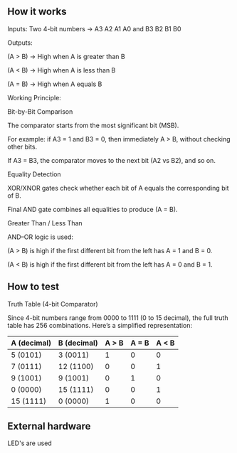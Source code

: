 <!---

This file is used to generate your project datasheet. Please fill in the information below and delete any unused
sections.

You can also include images in this folder and reference them in the markdown. Each image must be less than
512 kb in size, and the combined size of all images must be less than 1 MB.
-->

## How it works

Inputs: Two 4-bit numbers → A3 A2 A1 A0 and B3 B2 B1 B0

Outputs:

(A > B) → High when A is greater than B

(A < B) → High when A is less than B

(A = B) → High when A equals B

Working Principle:

Bit-by-Bit Comparison

The comparator starts from the most significant bit (MSB).

For example: if A3 = 1 and B3 = 0, then immediately A > B, without checking other bits.

If A3 = B3, the comparator moves to the next bit (A2 vs B2), and so on.

Equality Detection

XOR/XNOR gates check whether each bit of A equals the corresponding bit of B.

Final AND gate combines all equalities to produce (A = B).

Greater Than / Less Than

AND–OR logic is used:

(A > B) is high if the first different bit from the left has A = 1 and B = 0.

(A < B) is high if the first different bit from the left has A = 0 and B = 1.



## How to test
Truth Table (4-bit Comparator)

Since 4-bit numbers range from 0000 to 1111 (0 to 15 decimal), the full truth table has 256 combinations.
Here’s a simplified representation:

| A (decimal) | B (decimal) | A > B | A = B | A < B |
| ----------- | ----------- | ----- | ----- | ----- |
| 5 (0101)    | 3 (0011)    | 1     | 0     | 0     |
| 7 (0111)    | 12 (1100)   | 0     | 0     | 1     |
| 9 (1001)    | 9 (1001)    | 0     | 1     | 0     |
| 0 (0000)    | 15 (1111)   | 0     | 0     | 1     |
| 15 (1111)   | 0 (0000)    | 1     | 0     | 0     |


## External hardware

LED's are used
